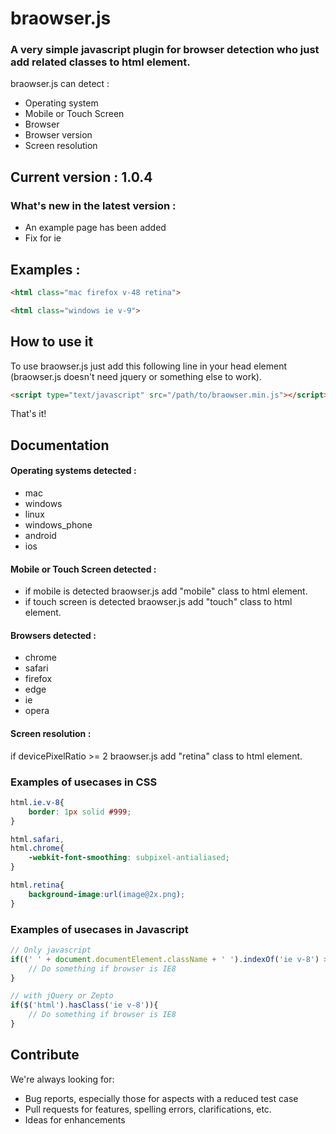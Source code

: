 # braowser.js

### A very simple javascript plugin for browser detection who just add related classes to html element.

braowser.js can detect : 

* Operating system
* Mobile or Touch Screen
* Browser
* Browser version
* Screen resolution


## Current version : 1.0.4

### What's new in the latest version : 

- An example page has been added
- Fix for ie

## Examples : 

```html
<html class="mac firefox v-48 retina">
```
```html
<html class="windows ie v-9">
```

## How to use it

To use braowser.js just add this following line in your head element (braowser.js doesn't need jquery or something else to work).

```html
<script type="text/javascript" src="/path/to/braowser.min.js"></script>
```

That's it!




## Documentation

#### Operating systems detected :
* mac 
* windows
* linux
* windows_phone
* android
* ios

#### Mobile or Touch Screen detected :
* if mobile is detected braowser.js add "mobile" class to html element.
* if touch screen is detected braowser.js add "touch" class to html element.

#### Browsers detected :
* chrome
* safari 
* firefox
* edge
* ie
* opera

#### Screen resolution :

if devicePixelRatio >= 2 braowser.js add "retina" class to html element.


### Examples of usecases in CSS

```css
html.ie.v-8{
    border: 1px solid #999;
}

html.safari,
html.chrome{
	-webkit-font-smoothing: subpixel-antialiased;
}

html.retina{
	background-image:url(image@2x.png);
}
```

### Examples of usecases in Javascript

```javascript
// Only javascript
if((' ' + document.documentElement.className + ' ').indexOf('ie v-8') > -1){
	// Do something if browser is IE8
}

// with jQuery or Zepto
if($('html').hasClass('ie v-8')){
	// Do something if browser is IE8
}
```


## Contribute

We're always looking for:

* Bug reports, especially those for aspects with a reduced test case
* Pull requests for features, spelling errors, clarifications, etc.
* Ideas for enhancements


